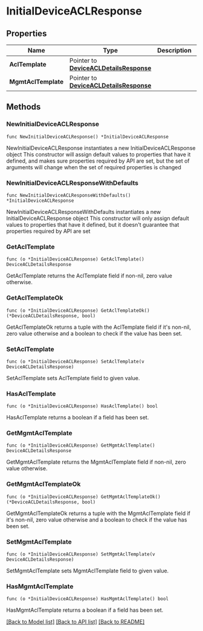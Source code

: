 # InitialDeviceACLResponse

## Properties

Name | Type | Description | Notes
------------ | ------------- | ------------- | -------------
**AclTemplate** | Pointer to [**DeviceACLDetailsResponse**](DeviceACLDetailsResponse.md) |  | [optional] 
**MgmtAclTemplate** | Pointer to [**DeviceACLDetailsResponse**](DeviceACLDetailsResponse.md) |  | [optional] 

## Methods

### NewInitialDeviceACLResponse

`func NewInitialDeviceACLResponse() *InitialDeviceACLResponse`

NewInitialDeviceACLResponse instantiates a new InitialDeviceACLResponse object
This constructor will assign default values to properties that have it defined,
and makes sure properties required by API are set, but the set of arguments
will change when the set of required properties is changed

### NewInitialDeviceACLResponseWithDefaults

`func NewInitialDeviceACLResponseWithDefaults() *InitialDeviceACLResponse`

NewInitialDeviceACLResponseWithDefaults instantiates a new InitialDeviceACLResponse object
This constructor will only assign default values to properties that have it defined,
but it doesn't guarantee that properties required by API are set

### GetAclTemplate

`func (o *InitialDeviceACLResponse) GetAclTemplate() DeviceACLDetailsResponse`

GetAclTemplate returns the AclTemplate field if non-nil, zero value otherwise.

### GetAclTemplateOk

`func (o *InitialDeviceACLResponse) GetAclTemplateOk() (*DeviceACLDetailsResponse, bool)`

GetAclTemplateOk returns a tuple with the AclTemplate field if it's non-nil, zero value otherwise
and a boolean to check if the value has been set.

### SetAclTemplate

`func (o *InitialDeviceACLResponse) SetAclTemplate(v DeviceACLDetailsResponse)`

SetAclTemplate sets AclTemplate field to given value.

### HasAclTemplate

`func (o *InitialDeviceACLResponse) HasAclTemplate() bool`

HasAclTemplate returns a boolean if a field has been set.

### GetMgmtAclTemplate

`func (o *InitialDeviceACLResponse) GetMgmtAclTemplate() DeviceACLDetailsResponse`

GetMgmtAclTemplate returns the MgmtAclTemplate field if non-nil, zero value otherwise.

### GetMgmtAclTemplateOk

`func (o *InitialDeviceACLResponse) GetMgmtAclTemplateOk() (*DeviceACLDetailsResponse, bool)`

GetMgmtAclTemplateOk returns a tuple with the MgmtAclTemplate field if it's non-nil, zero value otherwise
and a boolean to check if the value has been set.

### SetMgmtAclTemplate

`func (o *InitialDeviceACLResponse) SetMgmtAclTemplate(v DeviceACLDetailsResponse)`

SetMgmtAclTemplate sets MgmtAclTemplate field to given value.

### HasMgmtAclTemplate

`func (o *InitialDeviceACLResponse) HasMgmtAclTemplate() bool`

HasMgmtAclTemplate returns a boolean if a field has been set.


[[Back to Model list]](../README.md#documentation-for-models) [[Back to API list]](../README.md#documentation-for-api-endpoints) [[Back to README]](../README.md)


